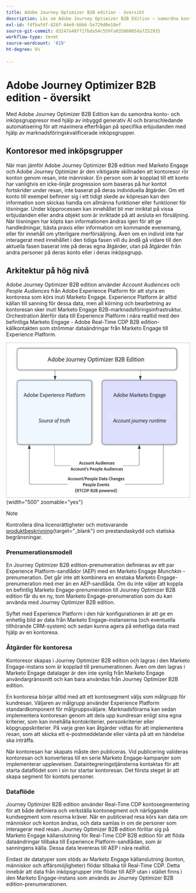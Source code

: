 ```yaml
---
title: Adobe Journey Optimizer B2B edition - översikt
description: Läs om Adobe Journey Optimizer B2B Edition – samordna kontoresor med inköpsgrupper, AI-insikter och Experience Platform-integrering för B2B-marknadsföring.
exl-id: fdfbafdf-826f-44e9-bbb6-5e729d0e18ef
source-git-commit: d3247a48ff1fbda54c559fa03580865da7252935
workflow-type: tm+mt
source-wordcount: '819'
ht-degree: 6%

---
```


# Adobe Journey Optimizer B2B edition - översikt

Med Adobe Journey Optimizer B2B Edition kan du samordna konto- och inköpsgruppresor med hjälp av inbyggd generativ AI och branschledande automatisering för att maximera efterfrågan på specifika erbjudanden med hjälp av marknadsföringskvalificerade inköpsgrupper.

## Kontoresor med inköpsgrupper

När man jämför Adobe Journey Optimizer B2B edition med Marketo Engage och Adobe Journey Optimizer är den viktigaste skillnaden att kontoresor rör konton genom resan, inte människor. En person som är kopplad till ett konto har vanligtvis en icke-linjär progression som baseras på hur kontot fortskrider under resan, inte baserat på deras individuella åtgärder. Om ett konto till exempel befinner sig i ett tidigt skede av köpresan kan den information som skickas handla om allmänna funktioner eller funktioner för lösningar. Under köpprocessen kan innehållet bli mer inriktat på vissa erbjudanden eller andra objekt som är inriktade på att avsluta en försäljning. När lösningen har köpts kan informationen ändras igen för att ge handledningar, bästa praxis eller information om kommande evenemang, eller för innehåll om ytterligare merförsäljning. Även om en individ inte har interagerat med innehållet i den tidiga fasen vill du ändå gå vidare till den aktuella fasen baserat inte på deras egna åtgärder, utan på åtgärder från andra personer på deras konto eller i deras inköpsgrupp.

## Arkitektur på hög nivå

Adobe Journey Optimizer B2B edition använder _Account Audiences_ och _People Audiences_ från Adobe Experience Platform för att styra en kontoresa som körs inuti Marketo Engage. Experience Platform är alltid källan till sanning för dessa data, men all körning och bearbetning av kontoresan sker inuti Marketo Engage B2B-marknadsföringsinfrastruktur. Orchestration återför data till Experience Platform i nära realtid med den befintliga Marketo Engage - Adobe Real-Time CDP B2B edition-källkontakten som strömmar dataändringar från Marketo Engage till Experience Platform.

![Dataarkitektur på hög nivå](./assets/high-level-data-architecture.png){width="500" zoomable="yes"}

>[!NOTE]
>
>Kontrollera dina licensrättigheter och motsvarande [produktbeskrivning](https://helpx.adobe.com/se/legal/product-descriptions/adobe-journey-optimizer-b2b.html){target="_blank"} om prestandaskydd och statiska begränsningar.

### Prenumerationsmodell

En Journey Optimizer B2B edition-prenumeration definieras av ett par Experience Platform-sandlådor (AEP) med en Marketo Engage _Munchkin_ -prenumeration. Det går inte att kombinera en enstaka Marketo Engage-prenumeration med mer än en AEP-sandlåda. Om du inte väljer att koppla en befintlig Marketo Engage-prenumeration till Journey Optimizer B2B edition får du en ny, tom Marketo Engage-prenumeration som du kan använda med Journey Optimizer B2B edition.

Syftet med Experience Platform i den här konfigurationen är att ge en enhetlig bild av data från Marketo Engage-instanserna (och eventuella tillhörande CRM-system) och sedan kunna agera på enhetliga data med hjälp av en kontoresa.

### Åtgärder för kontoresa

Kontoresor skapas i Journey Optimizer B2B edition och lagras i den Marketo Engage-instans som är kopplad till prenumerationen. Även om den lagras i Marketo Engage datalager är den inte synlig från Marketo Engage användargränssnitt och kan bara användas från Journey Optimizer B2B edition.

En kontoresa börjar alltid med att ett kontosegment väljs som målgrupp för kundresan. Väljaren av målgrupp använder Experience Platform standardkomponent för målgruppsväljare. Marknadsförarna kan sedan implementera kontoresan genom att dela upp kundresan enligt sina egna kriterier, som kan innehålla kontokriterier, personkriterier eller köpgruppskriterier. På varje gren kan åtgärder vidtas för att implementera resan, som att skicka ett e-postmeddelande eller vänta på att en händelse ska inträffa.

När kontoresan har skapats måste den publiceras. Vid publicering valideras kontoresan och konverteras till en serie Marketo Engage-kampanjer som implementerar upplevelsen. Dataintegreringstjänsterna kontaktas för att starta dataflödet som i sin tur startar kontoresan. Det första steget är att skapa segment för kontots personer.

### Dataflöde

Journey Optimizer B2B edition använder Real-Time CDP kontosegmentering för att både definiera och verkställa kontonegment och närliggande kundsegment som resorna kräver. När en publicerad resa körs kan data om människor och konton ändras, och data samlas in om de personer som interagerar med resan. Journey Optimizer B2B edition förlitar sig på Marketo Engage källanslutning för Real-Time CDP B2B edition för att flöda dataändringar tillbaka till Experience Platform-sandlådan, som är sanningens källa.  Dessa data levereras till AEP i nära realtid.

Endast de datatyper som stöds av Marketo Engage källanslutning (konton, människor och affärsmöjligheter) flödar tillbaka till Real-Time CDP. Detta innebär att data från inköpsgrupper inte flödar till AEP utan i stället finns i den Marketo Engage-instans som används av Journey Optimizer B2B edition-prenumerationen.
